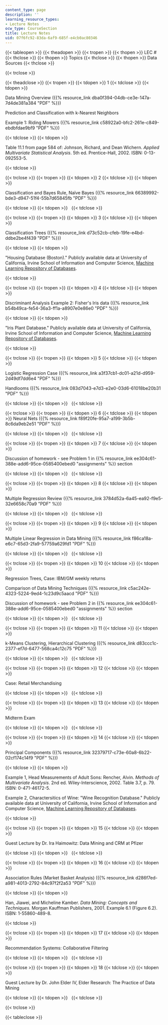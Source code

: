 ```yaml
---
content_type: page
description: ''
learning_resource_types:
- Lecture Notes
ocw_type: CourseSection
title: Lecture Notes
uid: 07f6fc92-83da-6af9-685f-e4cb0ac80346
---
```


{{< tableopen >}}
{{< theadopen >}}
{{< tropen >}}
{{< thopen >}}
LEC #
{{< thclose >}}
{{< thopen >}}
Topics
{{< thclose >}}
{{< thopen >}}
Data Sources
{{< thclose >}}

{{< trclose >}}

{{< theadclose >}}
{{< tropen >}}
{{< tdopen >}}
1
{{< tdclose >}}
{{< tdopen >}}


Data Mining Overview ({{% resource_link dba0f394-04db-ce3e-147a-7d4de381a384 "PDF" %}})

Prediction and Classification with k-Nearest Neighbors

Example 1: Riding Mowers ({{% resource_link c58922a0-bfc2-261e-c849-ebdbfdae9bf9 "PDF" %}})


{{< tdclose >}}
{{< tdopen >}}


Table 11.1 from page 584 of: Johnson, Richard, and Dean Wichern. _Applied Multivariate Statistical Analysis_. 5th ed. Prentice-Hall, 2002. ISBN: 0-13-092553-5.


{{< tdclose >}}

{{< trclose >}}
{{< tropen >}}
{{< tdopen >}}
2
{{< tdclose >}}
{{< tdopen >}}


Classification and Bayes Rule, Naïve Bayes ({{% resource_link 66389992-bde3-d947-51f4-55b7d65845fb "PDF" %}})


{{< tdclose >}}
{{< tdopen >}}
 
{{< tdclose >}}

{{< trclose >}}
{{< tropen >}}
{{< tdopen >}}
3
{{< tdclose >}}
{{< tdopen >}}


Classification Trees ({{% resource_link d73c52cb-cfeb-19fe-e4bd-ddbe2be4f439 "PDF" %}})


{{< tdclose >}}
{{< tdopen >}}


"Housing Database (Boston)." Publicly available data at University of California, Irvine School of Information and Computer Science, [Machine Learning Repository of Databases](http://www.ics.uci.edu/~mlearn/MLSummary.html).


{{< tdclose >}}

{{< trclose >}}
{{< tropen >}}
{{< tdopen >}}
4
{{< tdclose >}}
{{< tdopen >}}


Discriminant Analysis Example 2: Fisher's Iris data ({{% resource_link b54b49ca-fe54-36a3-ff1a-a8907e0e86e0 "PDF" %}})


{{< tdclose >}}
{{< tdopen >}}


"Iris Plant Database." Publicly available data at University of California, Irvine School of Information and Computer Science, [Machine Learning Repository of Databases](http://www.ics.uci.edu/~mlearn/MLSummary.html).


{{< tdclose >}}

{{< trclose >}}
{{< tropen >}}
{{< tdopen >}}
5
{{< tdclose >}}
{{< tdopen >}}


Logistic Regression Case ({{% resource_link a3f37cb1-dc01-a21d-d959-2d49df7dd6e4 "PDF" %}})

Handlooms ({{% resource_link 083d7043-e7d3-e2e0-03d6-61018be20b31 "PDF" %}})


{{< tdclose >}}
{{< tdopen >}}
 
{{< tdclose >}}

{{< trclose >}}
{{< tropen >}}
{{< tdopen >}}
6
{{< tdclose >}}
{{< tdopen >}}
Neural Nets ({{% resource_link f89f20fe-95a7-a199-3b5b-8c6da9eb2e51 "PDF" %}})


{{< tdclose >}}
{{< tdopen >}}
 
{{< tdclose >}}

{{< trclose >}}
{{< tropen >}}
{{< tdopen >}}
7
{{< tdclose >}}
{{< tdopen >}}


Discussion of homework - see Problem 1 in {{% resource_link ee304c61-388e-add6-95ce-0585400ebed0 "assignments" %}} section


{{< tdclose >}}
{{< tdopen >}}
 
{{< tdclose >}}

{{< trclose >}}
{{< tropen >}}
{{< tdopen >}}
8
{{< tdclose >}}
{{< tdopen >}}


Multiple Regression Review ({{% resource_link 3784d52a-6a45-ea92-f9e5-32e6658c70a9 "PDF" %}})


{{< tdclose >}}
{{< tdopen >}}
 
{{< tdclose >}}

{{< trclose >}}
{{< tropen >}}
{{< tdopen >}}
9
{{< tdclose >}}
{{< tdopen >}}


Multiple Linear Regression in Data Mining ({{% resource_link f86ca18a-e6c7-65d3-2fa9-57759a629fd1 "PDF" %}})


{{< tdclose >}}
{{< tdopen >}}
 
{{< tdclose >}}

{{< trclose >}}
{{< tropen >}}
{{< tdopen >}}
10
{{< tdclose >}}
{{< tdopen >}}


Regression Trees, Case: IBM/GM weekly returns

Comparison of Data Mining Techniques ({{% resource_link c5ac242e-4323-5224-9ed4-1c23d9c5aacd "PDF" %}})

Discussion of homework - see Problem 2 in {{% resource_link ee304c61-388e-add6-95ce-0585400ebed0 "assignments" %}} section


{{< tdclose >}}
{{< tdopen >}}
 
{{< tdclose >}}

{{< trclose >}}
{{< tropen >}}
{{< tdopen >}}
11
{{< tdclose >}}
{{< tdopen >}}


k-Means Clustering, Hierarchical Clustering ({{% resource_link d83ccc1c-2377-ef7d-6477-568ca4c12c75 "PDF" %}})


{{< tdclose >}}
{{< tdopen >}}
 
{{< tdclose >}}

{{< trclose >}}
{{< tropen >}}
{{< tdopen >}}
12
{{< tdclose >}}
{{< tdopen >}}


Case: Retail Merchandising


{{< tdclose >}}
{{< tdopen >}}
 
{{< tdclose >}}

{{< trclose >}}
{{< tropen >}}
{{< tdopen >}}
13
{{< tdclose >}}
{{< tdopen >}}


Midterm Exam


{{< tdclose >}}
{{< tdopen >}}
 
{{< tdclose >}}

{{< trclose >}}
{{< tropen >}}
{{< tdopen >}}
14
{{< tdclose >}}
{{< tdopen >}}


Principal Components ({{% resource_link 32379717-c73e-60a8-6b22-02cf174c14f9 "PDF" %}})


{{< tdclose >}}
{{< tdopen >}}


Example 1, Head Measurements of Adult Sons: Rencher, Alvin. _Methods of Multivariate Analysis_. 2nd ed. Wiley-Interscience, 2002. Table 3.7, p. 79. ISBN: 0-471-46172-5.

Example 2, Charactersitics of Wine: "Wine Recognition Database." Publicly available data at University of California, Irvine School of Information and Computer Science, [Machine Learning Repository of Databases](http://www.ics.uci.edu/~mlearn/MLSummary.html).


{{< tdclose >}}

{{< trclose >}}
{{< tropen >}}
{{< tdopen >}}
15
{{< tdclose >}}
{{< tdopen >}}


Guest Lecture by Dr. Ira Haimowitz: Data Mining and CRM at Pfizer


{{< tdclose >}}
{{< tdopen >}}
 
{{< tdclose >}}

{{< trclose >}}
{{< tropen >}}
{{< tdopen >}}
16
{{< tdclose >}}
{{< tdopen >}}


Association Rules (Market Basket Analysis) ({{% resource_link d286f7ed-a981-4013-2792-84c97f2f2a53 "PDF" %}})


{{< tdclose >}}
{{< tdopen >}}


Han, Jiawei, and Micheline Kamber. _Data Mining: Concepts and Techniques._ Morgan Kauffman Publishers, 2001. Example 6.1 (Figure 6.2). ISBN: 1-55860-489-8.


{{< tdclose >}}

{{< trclose >}}
{{< tropen >}}
{{< tdopen >}}
17
{{< tdclose >}}
{{< tdopen >}}


Recommendation Systems: Collaborative Filtering


{{< tdclose >}}
{{< tdopen >}}
 
{{< tdclose >}}

{{< trclose >}}
{{< tropen >}}
{{< tdopen >}}
18
{{< tdclose >}}
{{< tdopen >}}


Guest Lecture by Dr. John Elder IV, Elder Research: The Practice of Data Mining


{{< tdclose >}}
{{< tdopen >}}
 
{{< tdclose >}}

{{< trclose >}}

{{< tableclose >}}